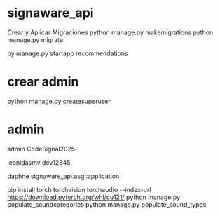# signaware_api

Crear y Aplicar Migraciones 
python manage.py makemigrations 
python manage.py migrate 

py manage.py startapp recommendations
# crear admin

python manage.py createsuperuser

# admin

admin
CodeSignal2025

leonidasmv
dev12345

daphne signaware_api.asgi:application


pip install torch torchvision torchaudio --index-url https://download.pytorch.org/whl/cu121/
python manage.py populate_soundcategories
python manage.py populate_sound_types